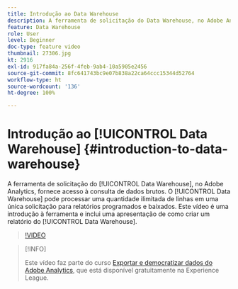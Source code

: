 ```yaml
---
title: Introdução ao Data Warehouse
description: A ferramenta de solicitação do Data Warehouse, no Adobe Analytics, fornece acesso à consulta de dados brutos. O Data Warehouse pode processar uma quantidade ilimitada de linhas em uma única solicitação para relatórios programados e baixados. Este vídeo é uma introdução à ferramenta e inclui uma apresentação de como criar um relatório do Data Warehouse.
feature: Data Warehouse
role: User
level: Beginner
doc-type: feature video
thumbnail: 27306.jpg
kt: 2916
exl-id: 917fa84a-256f-4feb-9ab4-10a5905e2456
source-git-commit: 8fc641743bc9e07b838a22ca64ccc15344d52764
workflow-type: ht
source-wordcount: '136'
ht-degree: 100%

---
```


# Introdução ao [!UICONTROL Data Warehouse] {#introduction-to-data-warehouse}

A ferramenta de solicitação do [!UICONTROL Data Warehouse], no Adobe Analytics, fornece acesso à consulta de dados brutos. O [!UICONTROL Data Warehouse] pode processar uma quantidade ilimitada de linhas em uma única solicitação para relatórios programados e baixados. Este vídeo é uma introdução à ferramenta e inclui uma apresentação de como criar um relatório do [!UICONTROL Data Warehouse].

>[!VIDEO](https://video.tv.adobe.com/v/27306/?quality=12&learn=on)

>[!INFO]
>
> Este vídeo faz parte do curso [Exportar e democratizar dados do Adobe Analytics](https://experienceleague.adobe.com/?recommended=Analytics-A-1-2022.1.democratizing&amp;lang=pt-BR), que está disponível gratuitamente na Experience League.